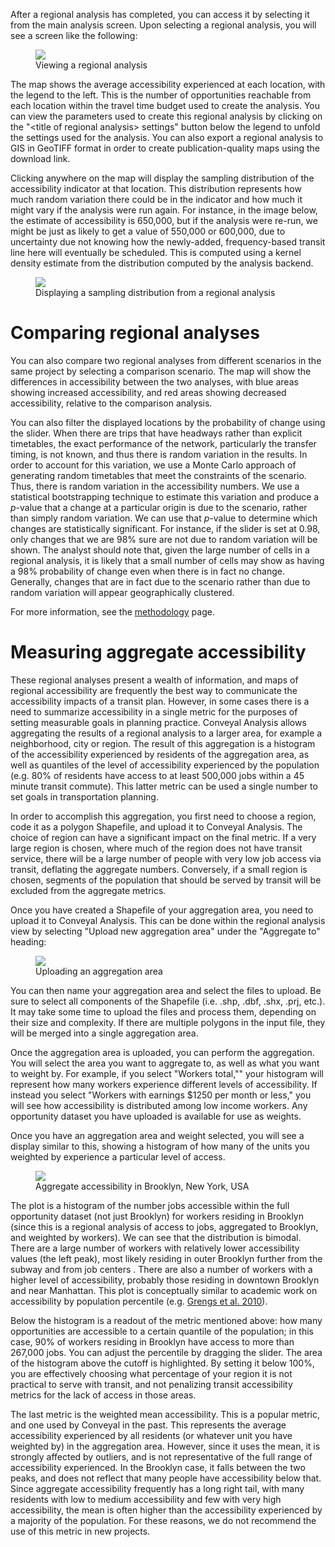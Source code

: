 After a regional analysis has completed, you can access it by selecting it from the main analysis screen.
Upon selecting a regional analysis, you will see a screen like the following:

<figure>
  <img src="../../img/regional.png" />
  <figcaption>Viewing a regional analysis</figcaption>
</figure>

The map shows the average accessibility experienced at each location, with the legend to the left.
This is the number of opportunities reachable from each location within the travel time budget
used to create the analysis. You can view the parameters used to create this regional analysis by
clicking on the "&lt;title of regional analysis&gt; settings" button below the legend to unfold the settings
used for the analysis. You can also export a regional analysis to GIS in GeoTIFF format in order to create
publication-quality maps using the download link.

Clicking anywhere on the map will display the
sampling distribution of the accessibility indicator at that location. This distribution represents
how much random variation there could be in the indicator and how much it might vary if the analysis
were run again. For instance, in the image below, the estimate of accessibility is 650,000, but if the
analysis were re-run, we might be just as likely to get a value of 550,000 or 600,000, due to uncertainty
due not knowing how the newly-added, frequency-based transit line here will eventually be scheduled.
This is computed using a kernel density estimate from the distribution computed by the analysis backend.

<figure>
  <img src="../../img/sampling-distribution.png" />
  <figcaption>Displaying a sampling distribution from a regional analysis</figcaption>
</figure>

# Comparing regional analyses

You can also compare two regional analyses from different scenarios in the same project by selecting
a comparison scenario. The map will show the differences in accessibility between the two analyses,
with blue areas showing increased accessibility, and red areas showing decreased accessibility,
relative to the comparison analysis.

You can also filter the displayed locations by the probability of change using the slider. When there are trips that
have headways rather than explicit timetables, the exact performance of the network, particularly the
transfer timing, is not known, and thus there is random variation in the results. In order to account for
this variation, we use a Monte Carlo approach of generating random timetables that meet the constraints
of the scenario. Thus, there is random variation in the accessibility numbers. We use a
statistical bootstrapping technique to estimate this variation and produce a _p_-value that a change
at a particular origin is due to the scenario, rather than simply random variation. We can use that _p_-value
to determine which changes are statistically significant. For instance, if
the slider is set at 0.98, only changes that we are 98% sure are not due to random variation will be shown.
The analyst should note that, given the large number of cells in a regional analysis, it is likely
that a small number of cells may show as having a 98% probability of change even when there is in fact no change.
Generally, changes that are in fact due to the scenario rather than due to random variation will appear
geographically clustered.

For more information, see the [methodology](/analysis/methodology) page.

# Measuring aggregate accessibility

These regional analyses present a wealth of information, and maps of regional accessibility are
frequently the best way to communicate the accessibility impacts of a transit plan. However, in some
cases there is a need to summarize accessibility in a single metric for the purposes of setting measurable
goals in planning practice. Conveyal Analysis allows aggregating the results of a regional analysis
to a larger area, for example a neighborhood, city or region. The result of this aggregation is a
histogram of the accessibility experienced by residents of the aggregation area, as well as quantiles
of the level of accessibility experienced by the population (e.g. 80% of residents have access to at least
  500,000 jobs within a 45 minute transit commute). This latter metric can be used a single number
  to set goals in transportation planning.

In order to accomplish this aggregation, you first need to choose a region, code it as a polygon Shapefile,
and upload it to Conveyal Analysis. The choice of region can have a significant impact on the final
metric. If a very large region is chosen, where much of the region does not have transit service,
there will be a large number of people with very low job access via transit, deflating the aggregate
numbers. Conversely, if a small region is chosen, segments of the population that should be served by
transit will be excluded from the aggregate metrics.

Once you have created a Shapefile of your aggregation area, you need to upload it to Conveyal Analysis.
This can be done within the regional analysis view by selecting "Upload new aggregation area" under
the "Aggregate to" heading:

<figure>
  <img src="../../img/upload-aggregation-area.png" />
  <figcaption>Uploading an aggregation area</figcaption>
</figure>

You can then name your aggregation area and select the files to upload. Be sure to select all components
of the Shapefile (i.e. .shp, .dbf, .shx, .prj, etc.). It may take some time to upload the files and process
them, depending on their size and complexity. If there are multiple polygons in the input file, they
will be merged into a single aggregation area.

Once the aggregation area is uploaded, you can perform the aggregation. You will select the area you
want to aggregate to, as well as what you want to weight by. For example, if you select "Workers total,""
your histogram will represent how many workers experience different levels of accessibility. If instead you
select "Workers with earnings $1250 per month or less," you will see how accessibility is distributed
among low income workers. Any opportunity dataset you have uploaded is available for use as weights.

Once you have an aggregation area and weight selected, you will see a display similar to this, showing
a histogram of how many of the units you weighted by experience a particular level of access.

<figure>
  <img src="../../img/aggregate-accessibility.png" />
  <figcaption>Aggregate accessibility in Brooklyn, New York, USA</figcaption>
</figure>

The plot is a histogram of the number jobs accessible within the full opportunity dataset (not just Brooklyn)
for workers residing in Brooklyn (since this is a regional
  analysis of access to jobs, aggregated to Brooklyn, and weighted by workers). We can see that the
  distribution is bimodal. There are a large number of workers with relatively lower accessibility values (the left peak),
  most likely residing in outer Brooklyn further from the subway and from job centers . There are also
  a number of workers with a higher level of accessibility, probably those residing in downtown Brooklyn
  and near Manhattan. This plot is conceptually similar to academic work on accessibility by population
  percentile (e.g. [Grengs et al. 2010](http://journals.sagepub.com/doi/10.1177/0739456X10363278)).

Below the histogram is a readout of the metric mentioned above: how many opportunities are accessible
to a certain quantile of the population; in this case, 90% of workers residing in Brooklyn have access
to more than 267,000 jobs. You can adjust the percentile by dragging the slider. The area of the histogram
above the cutoff is highlighted. By setting it below 100%, you are effectively choosing what percentage
of your region it is not practical to serve with transit, and not penalizing transit accessibility metrics
for the lack of access in those areas.

The last metric is the weighted mean accessibility. This is a popular metric, and one used by Conveyal
in the past. This represents the average accessibility experienced by all residents (or whatever unit
  you have weighted by) in the aggregation area. However, since it uses the mean, it is strongly affected
  by outliers, and is not representative of the full range of accessibility experienced. In the Brooklyn
  case, it falls between the two peaks, and does not reflect that many people have accessibility below that.
  Since aggregate accessibility frequently has a long right tail, with many residents with low to
  medium accessibility and few with very high accessibility, the mean is often higher than the accessibility
  experienced by a majority of the population. For these reasons, we do not recommend the use of this
  metric in new projects.
